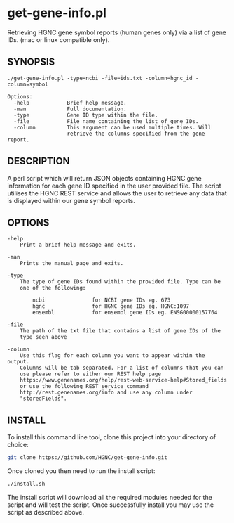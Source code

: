 # get-gene-info.pl
Retrieving HGNC gene symbol reports (human genes only) via a list of gene IDs.
(mac or linux compatible only).

## SYNOPSIS
```
./get-gene-info.pl -type=ncbi -file=ids.txt -column=hgnc_id -column=symbol

Options:
  -help            Brief help message.
  -man             Full documentation.
  -type            Gene ID type within the file.
  -file            File name containing the list of gene IDs.
  -column          This argument can be used multiple times. Will
                   retrieve the columns specified from the gene report.
```
## DESCRIPTION
A perl script which will return JSON objects containing HGNC gene
information for each gene ID specified in the user provided file. The
script utilises the HGNC REST service and allows the user to retrieve
any data that is displayed within our gene symbol reports.

## OPTIONS
```
-help
    Print a brief help message and exits.

-man
    Prints the manual page and exits.

-type
    The type of gene IDs found within the provided file. Type can be
    one of the following:

        ncbi               for NCBI gene IDs eg. 673
        hgnc               for HGNC gene IDs eg. HGNC:1097
        ensembl            for ensembl gene IDs eg. ENSG00000157764

-file
    The path of the txt file that contains a list of gene IDs of the
    type seen above

-column
    Use this flag for each column you want to appear within the output.
    Columns will be tab separated. For a list of columns that you can
    use please refer to either our REST help page
    https://www.genenames.org/help/rest-web-service-help#Stored_fields
    or use the following REST service command
    http://rest.genenames.org/info and use any column under
    "storedFields".
```
## INSTALL
To install this command line tool, clone this project into your directory of choice:
```bash
git clone https://github.com/HGNC/get-gene-info.git
```
Once cloned you then need to run the install script:
```bash
./install.sh
```
The install script will download all the required modules needed for the script and
will test the script. Once successfully install you may use the script as described
above.
